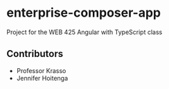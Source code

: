 # enterprise-composer-app
Project for the WEB 425 Angular with TypeScript class

## Contributors

- Professor Krasso
- Jennifer Hoitenga
